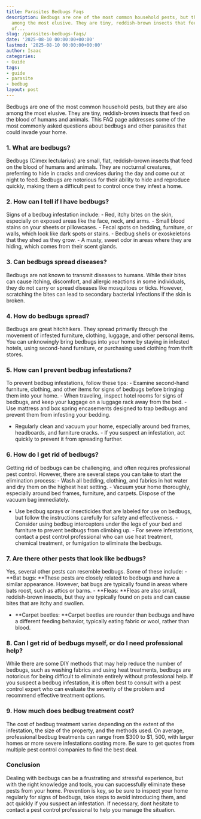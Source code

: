 ```yaml
---
title: Parasites Bedbugs Faqs
description: Bedbugs are one of the most common household pests, but they are also
  among the most elusive. They are tiny, reddish-brown insects that feed on the blood
  of...
slug: /parasites-bedbugs-faqs/
date: '2025-08-10 00:00:00+00:00'
lastmod: '2025-08-10 00:00:00+00:00'
author: Isaac
categories:
- Guide
tags:
- guide
- parasite
- bedbug
layout: post
---
```

Bedbugs are one of the most common household pests, but they are also among the most elusive. They are tiny, reddish-brown insects that feed on the blood of humans and animals. This FAQ page addresses some of the most commonly asked questions about bedbugs and other parasites that could invade your home.

###  1. What are bedbugs?

Bedbugs (Cimex lectularius) are small, flat, reddish-brown insects that feed on the blood of humans and animals. They are nocturnal creatures, preferring to hide in cracks and crevices during the day and come out at night to feed. Bedbugs are notorious for their ability to hide and reproduce quickly, making them a difficult pest to control once they infest a home.

###  2. How can I tell if I have bedbugs?

Signs of a bedbug infestation include: - Red, itchy bites on the skin, especially on exposed areas like the face, neck, and arms. - Small blood stains on your sheets or pillowcases. - Fecal spots on bedding, furniture, or walls, which look like dark spots or stains. - Bedbug shells or exoskeletons that they shed as they grow. - A musty, sweet odor in areas where they are hiding, which comes from their scent glands.

###  3. Can bedbugs spread diseases?

Bedbugs are not known to transmit diseases to humans. While their bites can cause itching, discomfort, and allergic reactions in some individuals, they do not carry or spread diseases like mosquitoes or ticks. However, scratching the bites can lead to secondary bacterial infections if the skin is broken.

###  4. How do bedbugs spread?

Bedbugs are great hitchhikers. They spread primarily through the movement of infested furniture, clothing, luggage, and other personal items. You can unknowingly bring bedbugs into your home by staying in infested hotels, using second-hand furniture, or purchasing used clothing from thrift stores.

###  5. How can I prevent bedbug infestations?

To prevent bedbug infestations, follow these tips: - Examine second-hand furniture, clothing, and other items for signs of bedbugs before bringing them into your home. - When traveling, inspect hotel rooms for signs of bedbugs, and keep your luggage on a luggage rack away from the bed. - Use mattress and box spring encasements designed to trap bedbugs and prevent them from infesting your bedding.

- Regularly clean and vacuum your home, especially around bed frames, headboards, and furniture cracks. - If you suspect an infestation, act quickly to prevent it from spreading further.

###  6. How do I get rid of bedbugs?

Getting rid of bedbugs can be challenging, and often requires professional pest control. However, there are several steps you can take to start the elimination process: - Wash all bedding, clothing, and fabrics in hot water and dry them on the highest heat setting. - Vacuum your home thoroughly, especially around bed frames, furniture, and carpets. Dispose of the vacuum bag immediately.

- Use bedbug sprays or insecticides that are labeled for use on bedbugs, but follow the instructions carefully for safety and effectiveness. - Consider using bedbug interceptors under the legs of your bed and furniture to prevent bedbugs from climbing up. - For severe infestations, contact a pest control professional who can use heat treatment, chemical treatment, or fumigation to eliminate the bedbugs.

###  7. Are there other pests that look like bedbugs?

Yes, several other pests can resemble bedbugs. Some of these include: - **Bat bugs: **These pests are closely related to bedbugs and have a similar appearance. However, bat bugs are typically found in areas where bats roost, such as attics or barns. - **Fleas: **Fleas are also small, reddish-brown insects, but they are typically found on pets and can cause bites that are itchy and swollen.

- **Carpet beetles: **Carpet beetles are rounder than bedbugs and have a different feeding behavior, typically eating fabric or wool, rather than blood.

###  8. Can I get rid of bedbugs myself, or do I need professional help?

While there are some DIY methods that may help reduce the number of bedbugs, such as washing fabrics and using heat treatments, bedbugs are notorious for being difficult to eliminate entirely without professional help. If you suspect a bedbug infestation, it is often best to consult with a pest control expert who can evaluate the severity of the problem and recommend effective treatment options.

###  9. How much does bedbug treatment cost?

The cost of bedbug treatment varies depending on the extent of the infestation, the size of the property, and the methods used. On average, professional bedbug treatments can range from $300 to $1, 500, with larger homes or more severe infestations costing more. Be sure to get quotes from multiple pest control companies to find the best deal.

###  Conclusion

Dealing with bedbugs can be a frustrating and stressful experience, but with the right knowledge and tools, you can successfully eliminate these pests from your home. Prevention is key, so be sure to inspect your home regularly for signs of bedbugs, take steps to avoid introducing them, and act quickly if you suspect an infestation. If necessary, dont hesitate to contact a pest control professional to help you manage the situation.